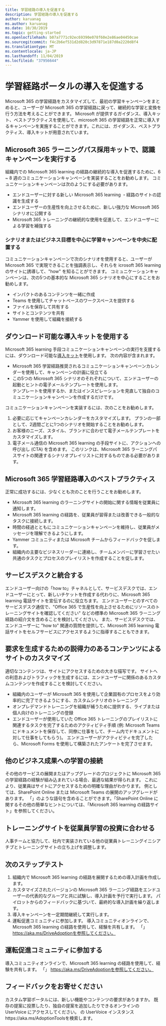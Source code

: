 ```yaml
---
title: 学習経路の導入を促進する
description: 学習経路の導入を促進する
author: karuanag
ms.author: karuanag
ms.date: 10/30/2019
ms.topic: getting-started
ms.openlocfilehash: b07a7771c92ec69390e078f60e2e86ae04450cae
ms.sourcegitcommit: f4c2b6ef531d2d820c3d97871e187d0a2220d8f4
ms.translationtype: MT
ms.contentlocale: ja-JP
ms.lasthandoff: 11/04/2019
ms.locfileid: "37956644"
---
```

# <a name="drive-adoption-of-your-learning-pathways-portal"></a>学習経路ポータルの導入を促進する
Microsoft 365 の学習経路をカスタマイズして、最初の学習キャンペーンをまとめると、ユーザーが Microsoft 365 の学習経路に戻って、継続的な学習と変換を行う方法を考えることができます。 Microsoft が提供するガイダンス、導入キット、ベストプラクティスを使用して、microsoft 365 の学習経路を正常に導入するキャンペーンを実施することができます。これには、ガイダンス、ベストプラクティス、導入キットが用意されています。 

## <a name="run-awareness-campaigns-with-microsoft-365-learning-pathway-adoption-kit"></a>Microsoft 365 ラーニングパス採用キットで、認識キャンペーンを実行する
組織内での Microsoft 365 learning の経路の継続的な導入を促進するために、6 ~ 8 週のコミュニケーションキャンペーンを実装することをお勧めします。 コミュニケーションキャンペーンは次のようにする必要があります。 

- エンドユーザーに対する新しい Microsoft 365 learning ・経路のサイトの認識を生成する
- エンドユーザーの生産性を向上させるために、新しい強力な Microsoft 365 シナリオに公開する 
- Microsoft 365 トレーニングの継続的な使用を促進して、エンドユーザーによる学習を補強する

### <a name="center-your-learning-campaigns-around-scenarios-or-business-goals"></a>シナリオまたはビジネス目標を中心に学習キャンペーンを中央に配置する
コミュニケーションキャンペーンで次のシナリオを使用すると、ユーザーが Microsoft 365 で実現できることを強調表示し、それらを icrosoft 365 learning のサイトに誘導して、"how" を知ることができます。 コミュニケーションキャンペーンは、次の5つの基本的な Microsoft 365 シナリオを中心にすることをお勧めします。

- インパクトのあるコンテンツを一緒に作成
- Teams を使用してチャットベースのワークスペースを提供する
- ファイルを保存して共有する
- サイトとコンテンツを共有
- Yammer を使用して組織を接続する

## <a name="use-the-downloadable-adoption-kit"></a>ダウンロード可能な導入キットを使用する
Microsoft 365 learning 手段コミュニケーションキャンペーンの実行を支援するには、ダウンロード可能な[導入キット](https://teamworktools.azurewebsites.net/m365lp/m365lpadoptionkit.zip)を使用します。 次の内容が含まれます。 

- Microsoft 365 学習経路推奨されるコミュニケーションキャンペーンカレンダーを使用して、キャンペーンの計画に役立てる
- この5つの Microsoft 365 シナリオのそれぞれについて、エンドユーザーの起動とヒントの電子メールテンプレートを使用します。    
テンプレートを使用するか、またはインスピレーションを見直して独自のコミュニケーションキャンペーンを作成するだけです。

コミュニケーションキャンペーンを実装するには、次のことをお勧めします。 
1. 必要に応じてキャンペーンカレンダーをカスタマイズします。 プランの一部として、2週間ごとに1つのシナリオを開始することをお勧めします。
2. お客様のニーズ、スタイル、ブランドに合わせて電子メールテンプレートをカスタマイズします。
3. 電子メール通信の Microsoft 365 learning の手段サイトに、アクションへの呼び出し (CTA) を含めます。 このリンクは、Microsoft 365 ラーニングパスサイトの関連するシナリオプレイリストに対するものである必要があります。

## <a name="microsoft-365-learning-pathways-adoption-best-practices"></a>Microsoft 365 学習経路導入のベストプラクティス
正常に成功するには、少なくとも次のことを行うことをお勧めします。
- Microsoft 365 learning のラーニングサイトの開始に関する情報を従業員に通知します。  
- Microsoft 365 learning の経路を、従業員が習得または改善できる一般的なタスクに接続します。
- 時間の経過とともにコミュニケーションキャンペーンを維持し、従業員がメッセージを理解できるようにします。
- Yammer コミュニティまたは Microsoft チームからフィードバックを促します。
- 組織内の主要なビジネスリーダーに連絡し、チームメンバーに学習させたい共通のタスクとプロセスのプレイリストを作成することを促します。  

## <a name="integrate-with-your-service-desk"></a>サービスデスクと統合する
エンドユーザー向けの「how to」チャネルとして、サービスデスクでは、エンドユーザーにとって、新しいチケットを作成する代わりに、Microsoft 365 learning 電話サイトを宣伝するのに役立ちます。 エンドユーザーとのすべてのサービスデスク通信で、"Office 365 で生産性を向上させるためにリソースのトレーニングサイトを確認してください" などの標準の Microsoft 365 ラーニング経路の紹介文を含めることを検討してください。 また、サービスデスクでは、エンドユーザーに "how to" 関連の質問を提供して、Microsoft 365 learning 電話サイトをセルフサービスにアクセスするように指導することもできます。 

## <a name="customize-the-site-with-compelling-content-to-generate-demand"></a>要求を生成するための説得力のあるコンテンツによるサイトのカスタマイズ
適切なコンテンツは、サイトにアクセスするための大きな描写です。 サイトへの利息およびトラフィックを生成するには、エンドユーザーに関係のあるカスタムコンテンツを作成することを検討してください。 
- 組織内のユーザーが Microsoft 365 を使用して企業固有のプロセスをより効率的に完了できるようにする、カスタムシナリオのトレーニング
- オンプレデマンドトレーニングを組織が補うために提供する、ライブまたは個人向けのトレーニングの登録
- エンドユーザーが使用していた Office 365 トレーニングのプレイリストに関連するタスクを完了するためのアクティビティ手順 (例: Microsoft Teams にドキュメントを保存して、同僚に仕事をして、チーム内でドキュメントに対して仕事をしてもらう)。 エンドユーザーがアクティビティを完了したら、Microsoft Forms を使用して構築されたアンケートを完了させます。    

## <a name="connect-learning-to-other-business-outcomes"></a>他のビジネス成果への学習の接続
その他のサービスの展開またはアップグレードのプロジェクトに Microsoft 365 の学習経路の経験が組み込まれている場合、最適な結果が得られます。 これにより、従業員はサイトにアクセスするための明確な理由がわかります。 例としては、SharePoint Online または Microsoft Teams の展開のアップグレードがあります。 「」のような語句を含めることができます。「SharePoint Online に関するその他の簡単なヒントについては、「Microsoft 365 learning の経路サイト」を参照してください。

## <a name="align-the-training-site-to-investments-in-your-employee-learning"></a>トレーニングサイトを従業員学習の投資に合わせる
人事チームと協力して、社内で実装されている他の従業員トレーニングイニシアチブとトレーニングサイトの立ち上げを調整します。

## <a name="next-steps-test"></a>次のステップテスト
1.  組織内で Microsoft 365 learning の経路を展開するための導入計画を作成します。
2.  カスタマイズされたバージョンの Microsoft 365 ラーニング経路をエンドユーザーの代表的なグループと共に試験し、導入計画を予行で実行します。 パイロットからのフィードバックに基づいて、最終的な導入計画を繰り返します。
3.  導入キャンペーンを一定期間継続して実行します。 
4.  運転促進コミュニティに参加します。 導入コミュニティオンラインで、Microsoft 365 learning の経路を使用して、経験を共有します。 「」 https://aka.ms/DriveAdoptionを参照してください。 

## <a name="join-the-driving-adoption-community"></a>運転促進コミュニティに参加する

導入コミュニティオンラインで、Microsoft 365 learning の経路を使用して、経験を共有します。  「」 https://aka.ms/DriveAdoptionを参照してください。

## <a name="give-us-feedback"></a>フィードバックをお寄せください

カスタム学習ポータルには、新しい機能やコンテンツの要求がありますか。  既存の提案に投票したり、独自の提案を追加したりできるオンラインの UserVoice にアクセスしてください。  の UserVoice インスタンスhttps://aka.ms/AdoptionToolsを検索します。
